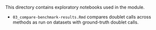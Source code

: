 This directory contains exploratory notebooks used in the module.

- `03_compare-benchmark-results.Rmd` compares doublet calls across methods as run on datasets with ground-truth doublet calls.
